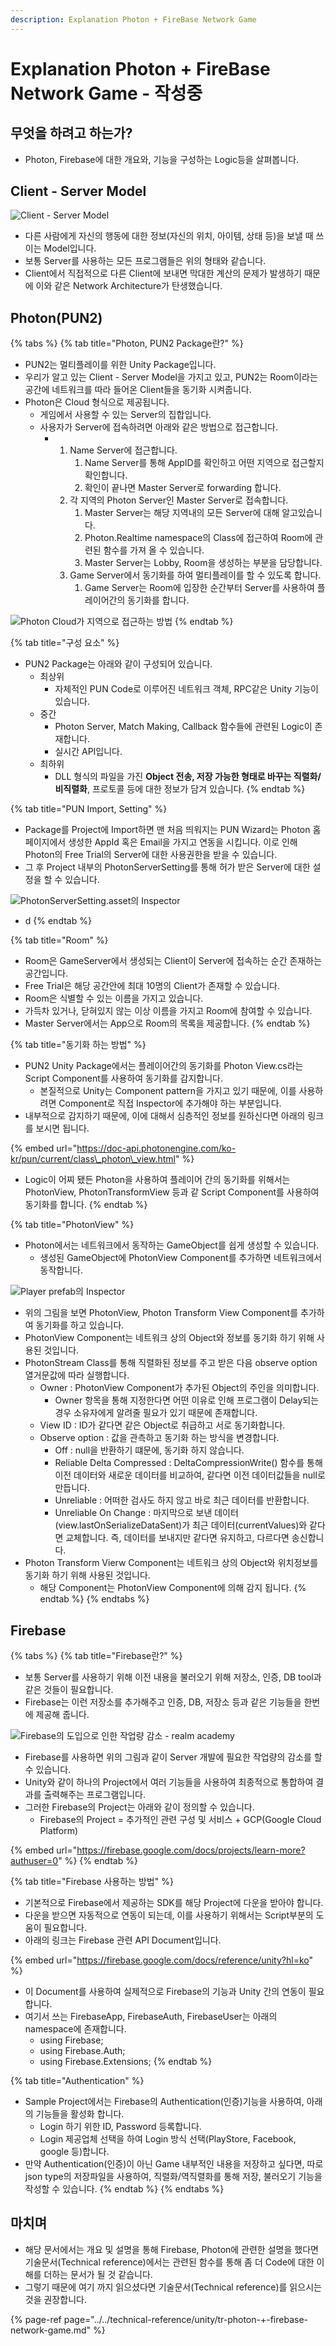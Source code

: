 ```yaml
---
description: Explanation Photon + FireBase Network Game
---
```


# Explanation Photon + FireBase Network Game - 작성중

## 무엇을 하려고 하는가?

* Photon, Firebase에 대한 개요와, 기능을 구성하는 Logic등을 살펴봅니다.

## Client - Server Model

![Client - Server Model](../../.gitbook/assets/image%20%28161%29.png)

* 다른 사람에게 자신의 행동에 대한 정보\(자신의 위치, 아이템, 상태 등\)을 보낼 때 쓰이는 Model입니다.
* 보통 Server를 사용하는 모든 프로그램들은 위의 형태와 같습니다.
* Client에서 직접적으로 다른 Client에 보내면 막대한 계산의 문제가 발생하기 때문에 이와 같은 Network Architecture가 탄생했습니다.

## Photon\(PUN2\)

{% tabs %}
{% tab title="Photon, PUN2 Package란?" %}
* PUN2는 멀티플레이를 위한 Unity Package입니다.
* 우리가 알고 있는 Client - Server Model을 가지고 있고, PUN2는 Room이라는 공간에 네트워크를 따라 들어온 Client들을 동기화 시켜줍니다.
* Photon은 Cloud 형식으로 제공됩니다.
  * 게임에서 사용할 수 있는 Server의 집합입니다.
  * 사용자가 Server에 접속하려면 아래와 같은 방법으로 접근합니다.
    * 1. Name Server에 접근합니다.
         1. Name Server를 통해 AppID를 확인하고 어떤 지역으로 접근할지 확인합니다.
         2. 확인이 끝나면 Master Server로 forwarding 합니다.
      2. 각 지역의 Photon Server인 Master Server로 접속합니다.
         1. Master Server는 해당 지역내의 모든 Server에 대해 알고있습니다.
         2. Photon.Realtime namespace의 Class에 접근하여 Room에 관련된 함수를 가져 올 수 있습니다.
         3. Master Server는 Lobby, Room을 생성하는 부분을 담당합니다.
      3. Game Server에서 동기화를 하여 멀티플레이를 할 수 있도록 합니다.
         1. Game Server는 Room에 입장한 순간부터 Server를 사용하여 플레이어간의 동기화를 합니다.

![Photon Cloud&#xAC00; &#xC9C0;&#xC5ED;&#xC73C;&#xB85C; &#xC811;&#xADFC;&#xD558;&#xB294; &#xBC29;&#xBC95;](../../.gitbook/assets/image%20%28155%29.png)
{% endtab %}

{% tab title="구성 요소" %}
* PUN2 Package는 아래와 같이 구성되어 있습니다.
  * 최상위
    * 자체적인 PUN Code로 이루어진 네트워크 객체, RPC같은 Unity 기능이 있습니다.
  * 중간
    * Photon Server, Match Making, Callback 함수들에 관련된 Logic이 존재합니다.
    * 실시간 API입니다.
  * 최하위
    * DLL 형식의 파일을 가진 **Object 전송, 저장 가능한 형태로 바꾸는 직렬화/비직렬화**, 프로토콜 등에 대한 정보가 담겨 있습니다.
{% endtab %}

{% tab title="PUN Import, Setting" %}
* Package를 Project에 Import하면 맨 처음 띄워지는 PUN Wizard는 Photon 홈페이지에서 생성한 AppId 혹은 Email을 가지고 연동을 시킵니다. 이로 인해 Photon의 Free Trial의 Server에 대한 사용권한을 받을 수 있습니다.
* 그 후 Project 내부의 PhotonServerSetting를 통해 허가 받은 Server에 대한 설정을 할 수 있습니다.

![PhotonServerSetting.asset&#xC758; Inspector](../../.gitbook/assets/image%20%28153%29.png)

* d
{% endtab %}

{% tab title="Room" %}
* Room은 GameServer에서 생성되는 Client이 Server에 접속하는 순간 존재하는 공간입니다.
* Free Trial은 해당 공간안에 최대 10명의 Client가 존재할 수 있습니다.
* Room은 식별할 수 있는 이름을 가지고 있습니다.
* 가득차 있거나, 닫혀있지 않는 이상 이름을 가지고 Room에 참여할 수 있습니다.
* Master Server에서는 App으로 Room의 목록을 제공합니다.
{% endtab %}

{% tab title="동기화 하는 방법" %}
* PUN2 Unity Package에서는 플레이어간의 동기화를 Photon View.cs라는 Script Component를 사용하여 동기화를 감지합니다.
  * 본질적으로 Unity는 Component pattern을 가지고 있기 때문에, 이를 사용하려면 Component로 직접 Inspector에 추가해야 하는 부분입니다.
* 내부적으로 감지하기 때문에, 이에 대해서 심층적인 정보를 원하신다면 아래의 링크를 보시면 됩니다.

{% embed url="https://doc-api.photonengine.com/ko-kr/pun/current/class\_photon\_view.html" %}

* Logic이 어찌 됐든 Photon을 사용하여 플레이어 간의 동기화를 위해서는 PhotonView, PhotonTransformView 등과 같 Script Component를 사용하여 동기화를 합니다.
{% endtab %}

{% tab title="PhotonView" %}
* Photon에서는 네트워크에서 동작하는 GameObject를 쉽게 생성할 수 있습니다.
  * 생성된 GameObject에 PhotonView Component를 추가하면 네트워크에서 동작합니다.

![Player prefab&#xC758; Inspector](../../.gitbook/assets/image%20%28167%29.png)

* 위의 그림을 보면 PhotonView, Photon Transform View Component를 추가하여 동기화를 하고 있습니다.
* PhotonView Component는 네트워크 상의 Object와 정보를 동기화 하기 위해 사용된 것입니다.
* PhotonStream Class를 통해 직렬화된 정보를 주고 받은 다음 observe option 열거문값에 따라 실행합니다.
  * Owner : PhotonView Component가 추가된 Object의 주인을 의미합니다.
    * Owner 항목을 통해 지정한다면 어떤 이유로 인해 프로그램이 Delay되는 경우 소유자에게 알려줄 필요가 있기 때문에 존재합니다.
  * View ID : ID가 같다면 같은 Object로 취급하고 서로 동기화합니다.
  * Observe option : 값을 관측하고 동기화 하는 방식을 변경합니다.
    * Off : null을 반환하기 떄문에, 동기화 하지 않습니다.
    * Reliable Delta Compressed : DeltaCompressionWrite\(\) 함수를 통해 이전 데이터와 새로운 데이터를 비교하여, 같다면 이전 데이터값들을 null로 만듭니다. 
    * Unreliable : 어떠한 검사도 하지 않고 바로 최근 데이터를 반환합니다. 
    * Unreliable On Change : 마지막으로 보낸 데이터\(view.lastOnSerializeDataSent\)가 최근 데이터\(currentValues\)와 같다면 교체합니다. 즉, 데이터를 보내지만 같다면 유지하고, 다르다면 송신합니다.
* Photon Transform Vierw Component는 네트워크 상의 Object와 위치정보를 동기화 하기 위해 사용된 것입니다.
  * 해당 Component는 PhotonView Component에 의해 감지 됩니다.
{% endtab %}
{% endtabs %}

## Firebase

{% tabs %}
{% tab title="Firebase란?" %}
* 보통 Server를 사용하기 위해 이전 내용을 불러오기 위해 저장소, 인증, DB tool과 같은 것들이 필요합니다.
* Firebase는 이런 저장소를 추가해주고 인증, DB, 저장소 등과 같은 기능들을 한번에 제공해 줍니다.

![Firebase&#xC758; &#xB3C4;&#xC785;&#xC73C;&#xB85C; &#xC778;&#xD55C; &#xC791;&#xC5C5;&#xB7C9; &#xAC10;&#xC18C; - realm academy](../../.gitbook/assets/image%20%28164%29.png)

* Firebase를 사용하면 위의 그림과 같이 Server 개발에 필요한 작업량의 감소를 할 수 있습니다.
* Unity와 같이 하나의 Project에서 여러 기능들을 사용하여 최종적으로 통합하여 결과를 출력해주는 프로그램입니다.
* 그러한 Firebase의 Project는 아래와 같이 정의할 수 있습니다.
  * Firebase의 Project = 추가적인 관련 구성 및 서비스 + GCP\(Google Cloud Platform\)

{% embed url="https://firebase.google.com/docs/projects/learn-more?authuser=0" %}
{% endtab %}

{% tab title="Firebase 사용하는 방법" %}
* 기본적으로 Firebase에서 제공하는 SDK를 해당 Project에 다운을 받아야 합니다.
* 다운을 받으면 자동적으로 연동이 되는데, 이를 사용하기 위해서는 Script부분의 도움이 필요합니다.
* 아래의 링크는 Firebase 관련 API Document입니다.

{% embed url="https://firebase.google.com/docs/reference/unity?hl=ko" %}

* 이 Document를 사용하여 실제적으로 Firebase의 기능과 Unity 간의 연동이 필요합니다.
* 여기서 쓰는 FirebaseApp, FirebaseAuth, FirebaseUser는 아래의 namespace에 존재합니다.
  * using Firebase; 
  * using Firebase.Auth; 
  * using Firebase.Extensions;
{% endtab %}

{% tab title="Authentication" %}
* Sample Project에서는 Firebase의 Authentication\(인증\)기능을 사용하여, 아래의 기능들을 활성화 합니다.
  * Login 하기 위한 ID, Password 등록합니다.
  * Login 제공업체 선택을 하여 Login 방식 선택\(PlayStore, Facebook, google 등\)합니다.
* 만약 Authentication\(인증\)이 아닌 Game 내부적인 내용을 저장하고 싶다면, 따로 json type의 저장파일을 사용하여, 직렬화/역직렬화를 통해 저장, 불러오기 기능을 작성할 수 있습니다.
{% endtab %}
{% endtabs %}

## 마치며

* 해당 문서에서는 개요 및 설명을 통해 Firebase, Photon에 관련한 설명을 했다면 기술문서\(Technical reference\)에서는 관련된 함수를 통해 좀 더 Code에 대한 이해를 더하는 문서가 될 것 같습니다.
* 그렇기 때문에 여기 까지 읽으셨다면 기술문서\(Technical reference\)를 읽으시는 것을 권장합니다.

{% page-ref page="../../technical-reference/unity/tr-photon-+-firebase-network-game.md" %}


